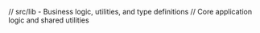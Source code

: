 // src/lib - Business logic, utilities, and type definitions
// Core application logic and shared utilities
